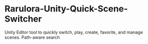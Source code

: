 # Rarulora-Unity-Quick-Scene-Switcher
Unity Editor tool to quickly switch, play, create, favorite, and manage scenes. Path-aware search
